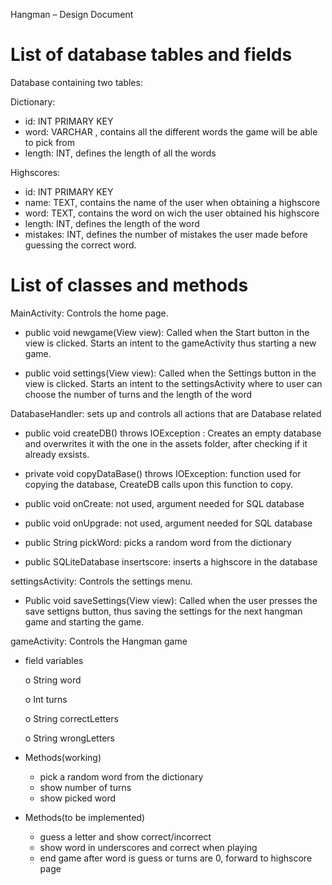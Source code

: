 Hangman – Design Document

List of database tables and fields
==================================

Database containing two tables:

Dictionary:

- id: INT PRIMARY KEY
- word: VARCHAR , contains all the different words the game will be able to pick from
- length: INT, defines the length of all the words

Highscores:

- id: INT PRIMARY KEY
- name: TEXT, contains the name of the user when obtaining a highscore
- word: TEXT, contains the word on wich the user obtained his highscore
- length: INT, defines the length of the word
- mistakes: INT, defines the number of mistakes the user made before guessing the correct word.


List of classes and methods
===========================

MainActivity: Controls the home page.

- public void newgame(View view): Called when the Start button in the view is
clicked. Starts an intent to the gameActivity thus starting a new game.

- public void settings(View view): Called when the Settings button in the view
is clicked. Starts an intent to the settingsActivity where to user can choose the number of turns and the length of the word


DatabaseHandler: sets up and controls all actions that are Database related


- public void createDB() throws IOException : Creates an empty database and overwrites it with the one in the assets folder, after checking if it already exsists.

- private void copyDataBase() throws IOException: function used for copying the database, CreateDB calls upon this function to copy.

- public void onCreate: not used, argument needed for SQL database

- public void onUpgrade: not used, argument needed for SQL database

- public String pickWord: picks a random word from the dictionary

- public SQLiteDatabase insertscore: inserts a highscore in the database



settingsActivity: Controls the settings menu.

- Public void saveSettings(View view): Called when the user presses the save settigns button, thus saving the settings for the next hangman game and starting the game.

gameActivity: Controls the Hangman game

- field variables

    o	String word    

    o	Int turns

    o	String correctLetters

    o	String wrongLetters

- Methods(working)
	- pick a random word from the dictionary
	- show number of turns
	- show picked word    

- Methods(to be implemented)

	- guess a letter and show correct/incorrect
	- show word in underscores and correct when playing
	- end game after word is guess or turns are 0, forward to highscore page
	
